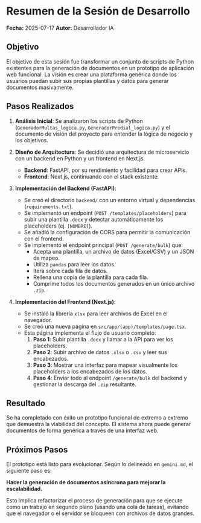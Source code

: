 # Resumen de la Sesión de Desarrollo

**Fecha:** 2025-07-17
**Autor:** Desarrollador IA

## Objetivo

El objetivo de esta sesión fue transformar un conjunto de scripts de Python existentes para la generación de documentos en un prototipo de aplicación web funcional. La visión es crear una plataforma genérica donde los usuarios puedan subir sus propias plantillas y datos para generar documentos masivamente.

## Pasos Realizados

1.  **Análisis Inicial**: Se analizaron los scripts de Python (`GeneradorMultas_logica.py`, `GeneradorPredial_logica.py`) y el documento de visión del proyecto para entender la lógica de negocio y los objetivos.

2.  **Diseño de Arquitectura**: Se decidió una arquitectura de microservicio con un backend en Python y un frontend en Next.js.
    -   **Backend**: FastAPI, por su rendimiento y facilidad para crear APIs.
    -   **Frontend**: Next.js, continuando con el stack existente.

3.  **Implementación del Backend (FastAPI)**:
    -   Se creó el directorio `backend/` con un entorno virtual y dependencias (`requirements.txt`).
    -   Se implementó un endpoint (`POST /templates/placeholders`) para subir una plantilla `.docx` y detectar automáticamente los placeholders (ej. `[NOMBRE]`).
    -   Se añadió la configuración de CORS para permitir la comunicación con el frontend.
    -   Se implementó el endpoint principal (`POST /generate/bulk`) que:
        -   Acepta una plantilla, un archivo de datos (Excel/CSV) y un JSON de mapeo.
        -   Utiliza `pandas` para leer los datos.
        -   Itera sobre cada fila de datos.
        -   Rellena una copia de la plantilla para cada fila.
        -   Comprime todos los documentos generados en un único archivo `.zip`.

4.  **Implementación del Frontend (Next.js)**:
    -   Se instaló la librería `xlsx` para leer archivos de Excel en el navegador.
    -   Se creó una nueva página en `src/app/(app)/templates/page.tsx`.
    -   Esta página implementa el flujo de usuario completo:
        1.  **Paso 1**: Subir plantilla `.docx` y llamar a la API para ver los placeholders.
        2.  **Paso 2**: Subir archivo de datos `.xlsx` o `.csv` y leer sus encabezados.
        3.  **Paso 3**: Mostrar una interfaz para mapear visualmente los placeholders a los encabezados de los datos.
        4.  **Paso 4**: Enviar todo al endpoint `/generate/bulk` del backend y gestionar la descarga del `.zip` resultante.

## Resultado

Se ha completado con éxito un prototipo funcional de extremo a extremo que demuestra la viabilidad del concepto. El sistema ahora puede generar documentos de forma genérica a través de una interfaz web.

## Próximos Pasos

El prototipo está listo para evolucionar. Según lo delineado en `gemini.md`, el siguiente paso es:

**Hacer la generación de documentos asíncrona para mejorar la escalabilidad.**

Esto implica refactorizar el proceso de generación para que se ejecute como un trabajo en segundo plano (usando una cola de tareas), evitando que el navegador o el servidor se bloqueen con archivos de datos grandes.
